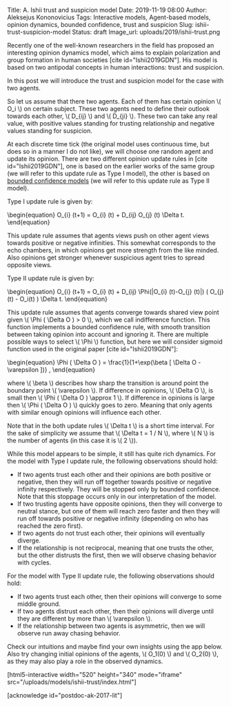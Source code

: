Title: A. Ishii trust and suspicion model
Date: 2019-11-19 08:00
Author: Aleksejus Kononovicius
Tags: Interactive models, Agent-based models, opinion dynamics, bounded confidence, trust and suspicion
Slug: ishii-trust-suspicion-model
Status: draft
Image_url: uploads/2019/ishii-trust.png

Recently one of the well-known researchers in the field has proposed an
interesting opinion dynamics model, which aims to explain polarization and group
formation in human societies [cite id="Ishii2019GDN"]. His model is based on two
antipodal concepts in human interactions: trust and suspicion.

In this post we will introduce the trust and suspicion model for the case with
two agents.<!--more-->

So let us assume that there two agents. Each of them has certain opinion
\\\( O\_i \\\) on certain subject. These two agents need to define their outlook
towards each other, \\\( D\_{ij} \\\) and \\\( D\_{ji} \\\). These two can take
any real value, with positive values standing for trusting relationship and
negative values standing for suspicion.

At each discrete time tick (the original model uses continuous time, but does so
in a manner I do not like), we will choose one random agent and update its
opinion. There are two different opinion update rules in
[cite id="Ishii2019GDN"], one is based on the earlier works of the same group
(we will refer to this update rule as Type I model), the other is based on
[bounded confidence models](/tag/bounded-confidence) (we will refer to this 
update rule as Type II model).

Type I update rule is given by:

\begin{equation}
O\_{i} (t+1) = O\_{i} (t) + D\_{ij} O\_{j} (t) \Delta t.
\end{equation}

This update rule assumes that agents views push on other agent views towards
positive or negative infinities. This somewhat corresponds to the echo chambers,
in which opinions get more strength from the like minded. Also opinions get
stronger whenever suspicious agent tries to spread opposite views.

Type II update rule is given by:

\begin{equation}
O\_{i} (t+1) = O\_{i} (t) + D\_{ij} \Phi(|O\_{i} (t)-O\_{j} (t)|) ( O\_{j} (t) - O\_i(t) ) \Delta t.
\end{equation}

This update rule assumes that agents converge towards shared view point given
\\\( \Phi ( \Delta O ) > 0 \\\), which we call indifference function. This
function implements a bounded confidence rule, with smooth transition between
taking opinion into account and ignoring it. There are multiple possible ways
to select \\\( \Phi \\\) function, but here we will consider sigmoid function
used in the original paper [cite id="Ishii2019GDN"]:

\begin{equation}
\Phi ( \Delta O ) = \frac{1}{1+\exp(\beta [ \Delta O - \varepsilon ])} ,
\end{equation}

where \\\( \beta \\\) describes how sharp the transition is around point the
boundary point \\\( \varepsilon \\\). If difference in opinions,
\\\( \Delta O \\\), is small then \\\( \Phi ( \Delta O ) \approx 1 \\\). If
difference in opinions is large then \\\( \Phi ( \Delta O ) \\\) quickly goes to
zero. Meaning that only agents with similar enough opinions will influence each
other.

Note that in the both update rules \\\( \Delta t \\\) is a short time interval.
For the sake of simplicity we assume that \\\( \Delta t = 1 / N \\\), where
\\\( N \\\) is the number of agents (in this case it is \\\( 2 \\\)).

While this model appears to be simple, it still has quite rich dynamics. For
the model with Type I update rule, the following observations should hold:

* If two agents trust each other and their opinions are both positive or
negative, then they will run off together towards positive or negative infinity
respectively. They will be stopped only by bounded confidence. Note that this
stoppage occurs only in our interpretation of the model.
* If two trusting agents have opposite opinions, then they will converge to
neutral stance, but one of them will reach zero faster and then they will run
off towards positive or negative infinity (depending on who has reached the zero
first).
* If two agents do not trust each other, their opinions will eventually diverge.
* If the relationship is not reciprocal, meaning that one trusts the other, but
the other distrusts the first, then we will observe chasing behavior with cycles.

For the model with Type II update rule, the following observations should hold:

* If two agents trust each other, then their opinions will converge to some
middle ground.
* If two agents distrust each other, then their opinions will diverge until
they are different by more than \\\( \varepsilon \\\).
* If the relationship between two agents is asymmetric, then we will observe
run away chasing behavior.

Check our intuitions and maybe find your own insights using the app below. Also
try changing initial opinions of the agents, \\\( O\_1(0) \\\) and
\\\( O\_2(0) \\\), as they may also play a role in the observed dynamics.

[html5-interactive width="520" height="340" mode="iframe"
src="/uploads/models/ishii-trust/index.html"]

[acknowledge id="postdoc-ak-2017-lit"]
